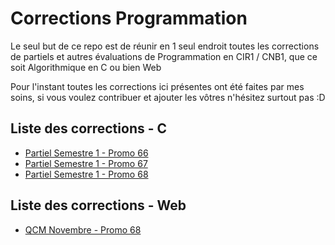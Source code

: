 # Corrections Programmation

Le seul but de ce repo est de réunir en 1 seul endroit toutes les corrections de partiels et autres évaluations de Programmation en CIR1 / CNB1, que ce soit Algorithmique en C ou bien Web

Pour l'instant toutes les corrections ici présentes ont été faites par mes soins, si vous voulez contribuer et ajouter les vôtres n'hésitez surtout pas :D

## Liste des corrections - C

- [Partiel Semestre 1 - Promo 66](./C/Partiel_21.md)
- [Partiel Semestre 1 - Promo 67](./C/Partiel_22.md)
- [Partiel Semestre 1 - Promo 68](./C/Partiel_23_S1.md)

## Liste des corrections - Web

- [QCM Novembre - Promo 68](./Web/QCM_22_11.md)
